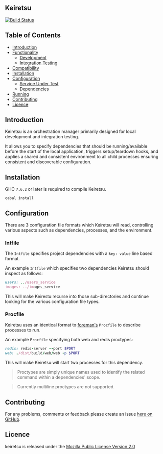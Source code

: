 ## Keiretsu

[![Build Status](https://secure.travis-ci.org/brendanhay/keiretsu.png)](http://travis-ci.org/brendanhay/keiretsu)

## Table of Contents

* [Introduction](#introduction)
* [Functionality](#functionality)
    - [Development](#development)
    - [Integration Testing](#integration-testing)
* [Compatibility](#compatibility)
* [Installation](#installation)
* [Configuration](#configuration)
    - [Service Under Test](#service-under-test)
    - [Dependencies](#dependencies)
* [Running](#running)
* [Contributing](#contributing)
* [Licence](#licence)


## Introduction

Keiretsu is an orchestration manager primarily designed for local development
and integration testing.

It allows you to specify dependencies that should be running/available before
the start of the local application, triggers setup/teardown hooks,
and applies a shared and consistent environment to all child processes ensuring
consistent and discoverable configuration.


## Installation

GHC `7.6.2` or later is required to compile Keiretsu.

```shell
cabal install
```


## Configuration

There are 3 configuration file formats which Keiretsu will read, controlling
various aspects such as dependencies, processes, and the environment.

### Intfile

The `Intfile` specifies project dependencies with a `key: value` line based format.

An example `Intfile` which specifies two dependencies Keiretsu should inspect as follows:

```ruby
users: ../users_service
images: ../images_service
```

This will make Keirestu recurse into those sub-directories and continue looking
for the various configuration file types.

### Procfile

Keiretsu uses an identical format to [foreman's](https://github.com/ddollar/foreman) `Procfile`
to describe processes to run.

An example `Procfile` specifying both web and redis proctypes:

```ruby
redis: redis-server --port $PORT
web: ./dist/build/web/web -p $PORT
```

This will make Keiretsu will start two processes for this dependency.

> Proctypes are simply unique names used to identify the related command within
> a dependencies' scope.

> Currently multiline proctypes are not supported.


## Contributing

For any problems, comments or feedback please create an issue [here on GitHub](github.com/brendanhay/keiretsu/issues).


## Licence

keiretsu is released under the [Mozilla Public License Version 2.0](http://www.mozilla.org/MPL/)
